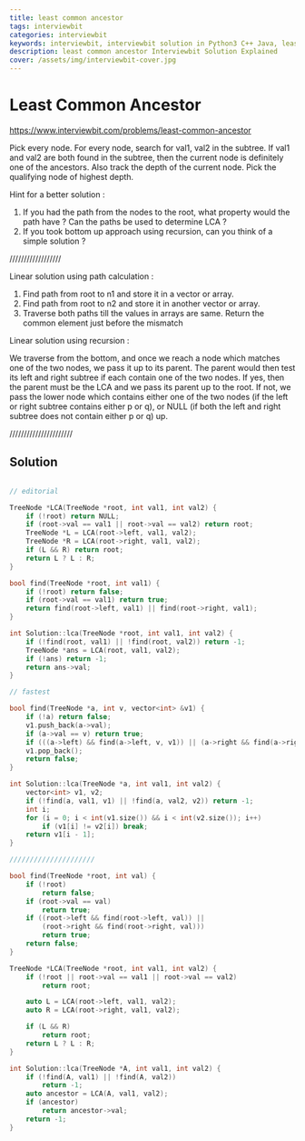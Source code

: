 ```yaml
---
title: least common ancestor
tags: interviewbit
categories: interviewbit
keywords: interviewbit, interviewbit solution in Python3 C++ Java, least common ancestor solution
description: least common ancestor Interviewbit Solution Explained
cover: /assets/img/interviewbit-cover.jpg
---
```


# Least Common Ancestor

https://www.interviewbit.com/problems/least-common-ancestor



Pick every node. For every node, search for val1, val2 in the subtree. If val1 and val2 are both found in the subtree, then the current node is definitely one of the ancestors. Also track the depth of the current node. Pick the qualifying node of highest depth.

Hint for a better solution :

1) If you had the path from the nodes to the root, what property would the path have ? Can the paths be used to determine LCA ? 
2) If you took bottom up approach using recursion, can you think of a simple solution ?

//////////////////

Linear solution using path calculation :

1) Find path from root to n1 and store it in a vector or array.
2) Find path from root to n2 and store it in another vector or array.
3) Traverse both paths till the values in arrays are same. Return the common element just before the mismatch

Linear solution using recursion :

We traverse from the bottom, and once we reach a node which matches one of the two nodes,
we pass it up to its parent. The parent would then test its left and right subtree
if each contain one of the two nodes. If yes, then the parent must be the LCA and 
we pass its parent up to the root. If not, we pass the lower node which contains either
one of the two nodes (if the left or right subtree contains either p or q), or NULL
(if both the left and right subtree does not contain either p or q) up.

//////////////////////
## Solution

```cpp

// editorial

TreeNode *LCA(TreeNode *root, int val1, int val2) {
    if (!root) return NULL;
    if (root->val == val1 || root->val == val2) return root;
    TreeNode *L = LCA(root->left, val1, val2);
    TreeNode *R = LCA(root->right, val1, val2);
    if (L && R) return root;
    return L ? L : R;
}

bool find(TreeNode *root, int val1) {
    if (!root) return false;
    if (root->val == val1) return true;
    return find(root->left, val1) || find(root->right, val1);
}

int Solution::lca(TreeNode *root, int val1, int val2) {
    if (!find(root, val1) || !find(root, val2)) return -1;
    TreeNode *ans = LCA(root, val1, val2);
    if (!ans) return -1;
    return ans->val;
}

// fastest

bool find(TreeNode *a, int v, vector<int> &v1) {
    if (!a) return false;
    v1.push_back(a->val);
    if (a->val == v) return true;
    if (((a->left) && find(a->left, v, v1)) || (a->right && find(a->right, v, v1))) return true;
    v1.pop_back();
    return false;
}

int Solution::lca(TreeNode *a, int val1, int val2) {
    vector<int> v1, v2;
    if (!find(a, val1, v1) || !find(a, val2, v2)) return -1;
    int i;
    for (i = 0; i < int(v1.size()) && i < int(v2.size()); i++)
        if (v1[i] != v2[i]) break;
    return v1[i - 1];
}

/////////////////////

bool find(TreeNode *root, int val) {
    if (!root)
        return false;
    if (root->val == val)
        return true;
    if ((root->left && find(root->left, val)) ||
        (root->right && find(root->right, val)))
        return true;
    return false;
}

TreeNode *LCA(TreeNode *root, int val1, int val2) {
    if (!root || root->val == val1 || root->val == val2)
        return root;

    auto L = LCA(root->left, val1, val2);
    auto R = LCA(root->right, val1, val2);

    if (L && R)
        return root;
    return L ? L : R;
}

int Solution::lca(TreeNode *A, int val1, int val2) {
    if (!find(A, val1) || !find(A, val2))
        return -1;
    auto ancestor = LCA(A, val1, val2);
    if (ancestor)
        return ancestor->val;
    return -1;
}
```